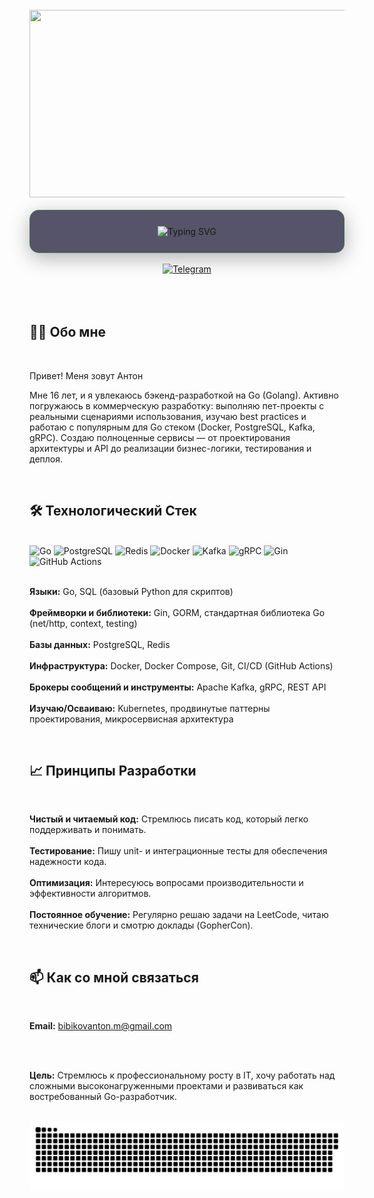 <br clear="both">

<div align="center">
  <img height="300" width="600" src="https://i.pinimg.com/originals/84/da/da/84dada0a5dcfd790700df3dd87897aef.gif" />
</div>

<br>

<div align="center" style="background: rgba(15, 12, 41, 0.7); padding: 25px; border-radius: 15px; backdrop-filter: blur(8px); border: 1px solid rgba(32, 194, 14, 0.3); box-shadow: 0 8px 32px rgba(0, 0, 0, 0.3);">
  <img src="https://readme-typing-svg.herokuapp.com?font=Fira+Code&weight=700&size=35&duration=2800&pause=800&color=20C20E&center=true&vCenter=true&width=500&lines=Bibikov+Anton;Go+Backend+Engineer" alt="Typing SVG" />
</div>

<br>

<div align="center">
  <a href="https://t.me/AntonBib" target="_blank">
    <img src="https://img.shields.io/badge/Telegram-%40AntonBib-2CA5E0?style=for-the-badge&logo=telegram&logoColor=white" height="30" alt="Telegram"/>
  </a>
</div>

<br>
<br>
<br>

## <strong>👨‍💻 Обо мне</strong>

<br>

Привет! Меня зовут Антон

Мне 16 лет, и я увлекаюсь бэкенд-разработкой на Go (Golang). Активно погружаюсь в коммерческую разработку: выполняю пет-проекты с реальными сценариями использования, изучаю best practices и работаю с популярным для Go стеком (Docker, PostgreSQL, Kafka, gRPC). Создаю полноценные сервисы — от проектирования архитектуры и API до реализации бизнес-логики, тестирования и деплоя.

<br>


## <strong>🛠️ Технологический Стек</strong>

<br>

<div align="left">
  <img src="https://img.shields.io/badge/Go-00ADD8?style=for-the-badge&logo=go&logoColor=white" alt="Go" />
  <img src="https://img.shields.io/badge/PostgreSQL-316192?style=for-the-badge&logo=postgresql&logoColor=white" alt="PostgreSQL" />
  <img src="https://img.shields.io/badge/Redis-DC382D?style=for-the-badge&logo=redis&logoColor=white" alt="Redis" />
  <img src="https://img.shields.io/badge/Docker-2496ED?style=for-the-badge&logo=docker&logoColor=white" alt="Docker" />
  <img src="https://img.shields.io/badge/Kafka-231F20?style=for-the-badge&logo=apachekafka&logoColor=white" alt="Kafka" />
  <img src="https://img.shields.io/badge/gRPC-4285F4?style=for-the-badge&logo=google&logoColor=white" alt="gRPC" />
  <img src="https://img.shields.io/badge/Gin-000000?style=for-the-badge&logo=go&logoColor=white" alt="Gin" />
  <img src="https://img.shields.io/badge/GitHub_Actions-2088FF?style=for-the-badge&logo=github-actions&logoColor=white" alt="GitHub Actions" />
</div>

<br>

**Языки:** Go, SQL (базовый Python для скриптов)  
<br>
**Фреймворки и библиотеки:** Gin, GORM, стандартная библиотека Go (net/http, context, testing)  
<br>
**Базы данных:** PostgreSQL, Redis  
<br>
**Инфраструктура:** Docker, Docker Compose, Git, CI/CD (GitHub Actions)  
<br>
**Брокеры сообщений и инструменты:** Apache Kafka, gRPC, REST API  
<br>
**Изучаю/Осваиваю:** Kubernetes, продвинутые паттерны проектирования, микросервисная архитектура

<br>


## <strong>📈 Принципы Разработки</strong>

<br>

**Чистый и читаемый код:** Стремлюсь писать код, который легко поддерживать и понимать.  
<br>
**Тестирование:** Пишу unit- и интеграционные тесты для обеспечения надежности кода.  
<br>
**Оптимизация:** Интересуюсь вопросами производительности и эффективности алгоритмов.  
<br>
**Постоянное обучение:** Регулярно решаю задачи на LeetCode, читаю технические блоги и смотрю доклады (GopherCon).

<br>


## <strong>📫 Как со мной связаться</strong>

<br>

**Email:** bibikovanton.m@gmail.com

<br>
<br>

**Цель:** Стремлюсь к профессиональному росту в IT, хочу работать над сложными высоконагруженными проектами и развиваться как востребованный Go-разработчик.

<br>


<div align="center">
  <img src="https://raw.githubusercontent.com/BibikovAnton/BibikovAnton/main/assets/github-snake.svg" width="600" alt="contribution snake"/>
</div>


